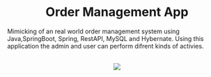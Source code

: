 <h1 align="center">Order Management App</h1>
Mimicking of an real world order management system using Java,SpringBoot, Spring, RestAPI, MySQL and Hybernate. Using this application the admin and user can perform difrent kinds of activies. 
<br>
<br>
<p align = "center"><img src="https://i.imgur.com/tbbLtPb.png" /></p>
